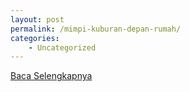 ```yaml
---
layout: post
permalink: /mimpi-kuburan-depan-rumah/
categories:
    - Uncategorized
---
```


[Baca Selengkapnya](/09)